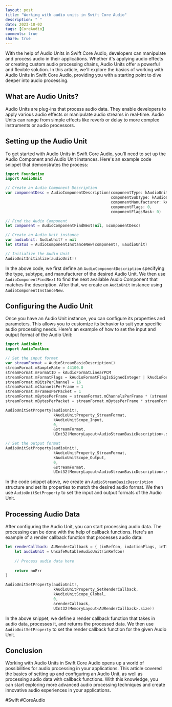 ```yaml
---
layout: post
title: "Working with audio units in Swift Core Audio"
description: " "
date: 2023-10-02
tags: [CoreAudio]
comments: true
share: true
---
```


With the help of Audio Units in Swift Core Audio, developers can manipulate and process audio in their applications. Whether it's applying audio effects or creating custom audio processing chains, Audio Units offer a powerful and flexible solution. In this article, we'll explore the basics of working with Audio Units in Swift Core Audio, providing you with a starting point to dive deeper into audio processing.

## What are Audio Units?

Audio Units are plug-ins that process audio data. They enable developers to apply various audio effects or manipulate audio streams in real-time. Audio Units can range from simple effects like reverb or delay to more complex instruments or audio processors.

## Setting up the Audio Unit

To get started with Audio Units in Swift Core Audio, you'll need to set up the Audio Component and Audio Unit instances. Here's an example code snippet that demonstrates the process:

```swift
import Foundation
import AudioUnit

// Create an Audio Component Description
var componentDesc = AudioComponentDescription(componentType: kAudioUnitType_Output,
                                              componentSubType: kAudioUnitSubType_GenericOutput,
                                              componentManufacturer: kAudioUnitManufacturer_Apple,
                                              componentFlags: 0,
                                              componentFlagsMask: 0)

// Find the Audio Component
let component = AudioComponentFindNext(nil, &componentDesc)

// Create an Audio Unit instance
var audioUnit: AudioUnit? = nil
let status = AudioComponentInstanceNew(component!, &audioUnit)

// Initialize the Audio Unit
AudioUnitInitialize(audioUnit!)
```

In the above code, we first define an `AudioComponentDescription` specifying the type, subtype, and manufacturer of the desired Audio Unit. We then use `AudioComponentFindNext` to find the next available Audio Component that matches the description. After that, we create an `AudioUnit` instance using `AudioComponentInstanceNew`.

## Configuring the Audio Unit

Once you have an Audio Unit instance, you can configure its properties and parameters. This allows you to customize its behavior to suit your specific audio processing needs. Here's an example of how to set the input and output format of the Audio Unit:

```swift
import AudioUnit
import AudioToolbox

// Set the input format
var streamFormat = AudioStreamBasicDescription()
streamFormat.mSampleRate = 44100.0
streamFormat.mFormatID = kAudioFormatLinearPCM
streamFormat.mFormatFlags = kAudioFormatFlagIsSignedInteger | kAudioFormatFlagIsPacked
streamFormat.mBitsPerChannel = 16
streamFormat.mChannelsPerFrame = 1
streamFormat.mFramesPerPacket = 1
streamFormat.mBytesPerFrame = streamFormat.mChannelsPerFrame * (streamFormat.mBitsPerChannel / 8)
streamFormat.mBytesPerPacket = streamFormat.mBytesPerFrame * streamFormat.mFramesPerPacket

AudioUnitSetProperty(audioUnit!,
                     kAudioUnitProperty_StreamFormat,
                     kAudioUnitScope_Input,
                     0,
                     &streamFormat,
                     UInt32(MemoryLayout<AudioStreamBasicDescription>.size))

// Set the output format
AudioUnitSetProperty(audioUnit!,
                     kAudioUnitProperty_StreamFormat,
                     kAudioUnitScope_Output,
                     0,
                     &streamFormat,
                     UInt32(MemoryLayout<AudioStreamBasicDescription>.size))
```

In the code snippet above, we create an `AudioStreamBasicDescription` structure and set its properties to match the desired audio format. We then use `AudioUnitSetProperty` to set the input and output formats of the Audio Unit.

## Processing Audio Data

After configuring the Audio Unit, you can start processing audio data. The processing can be done with the help of callback functions. Here's an example of a render callback function that processes audio data:

```swift
let renderCallback: AURenderCallback = { (inRefCon, ioActionFlags, inTimeStamp, inBusNumber, inNumberFrames, ioData) in
    let audioUnit = UnsafeMutableAudioUnit(inRefCon)
    
    // Process audio data here
    
    return noErr
}

AudioUnitSetProperty(audioUnit!,
                     kAudioUnitProperty_SetRenderCallback,
                     kAudioUnitScope_Global,
                     0,
                     &renderCallback,
                     UInt32(MemoryLayout<AURenderCallback>.size))
```

In the above snippet, we define a render callback function that takes in audio data, processes it, and returns the processed data. We then use `AudioUnitSetProperty` to set the render callback function for the given Audio Unit.

## Conclusion

Working with Audio Units in Swift Core Audio opens up a world of possibilities for audio processing in your applications. This article covered the basics of setting up and configuring an Audio Unit, as well as processing audio data with callback functions. With this knowledge, you can start exploring more advanced audio processing techniques and create innovative audio experiences in your applications.

#Swift #CoreAudio
